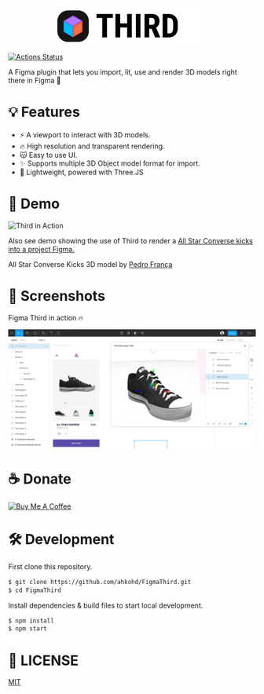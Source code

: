 <img src="./media/third-dark.png" height="80" style="display: table; margin: 0 auto;"/>

[![Actions Status](https://github.com/ahkohd/FigmaDither/workflows/ProdBuild/badge.svg)](https://github.com/ahkohd/FigmaDither/workflows/ProdBuild/badge.svg)

A Figma plugin that lets you import, lit, use and render 3D models right there in Figma 🙈

# 💡 Features

-   ⚡ A viewport to interact with 3D models.
-   🔥 High resolution and transparent rendering.
-   😽 Easy to use UI.
-   ✨ Supports multiple 3D Object model format for import.
-   🚀 Lightweight, powered with Three.JS

# 🎥 Demo

![Third in Action](./media/third-trailer.gif)

Also see demo showing the use of Third to render a
[All Star Converse kicks into a project Figma.](./media/demo.gif)

All Star Converse Kicks 3D model by
[Pedro França](https://sketchfab.com/3d-models/all-star-converse-f3428b2583a0415c99b3b08feee48d79)

# 📸 Screenshots

Figma Third in action 🔥

![Figma Third 🔥](./shot1.png)

# ☕️ Donate

<a href="https://www.buymeacoffee.com/jwlE0N8" target="_blank"><img src="https://bmc-cdn.nyc3.digitaloceanspaces.com/BMC-button-images/custom_images/orange_img.png" alt="Buy Me A Coffee" style="height: auto !important;width: auto !important;" ></a>

# 🛠 Development

First clone this repository.

```bash
$ git clone https://github.com/ahkohd/FigmaThird.git
$ cd FigmaThird
```

Install dependencies & build files to start local development.

```bash
$ npm install
$ npm start
```

# 🧾 LICENSE

[MIT](./LICENSE.md)
